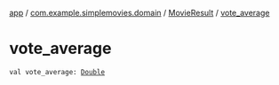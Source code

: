 [app](../../index.md) / [com.example.simplemovies.domain](../index.md) / [MovieResult](index.md) / [vote_average](./vote_average.md)

# vote_average

`val vote_average: `[`Double`](https://kotlinlang.org/api/latest/jvm/stdlib/kotlin/-double/index.html)